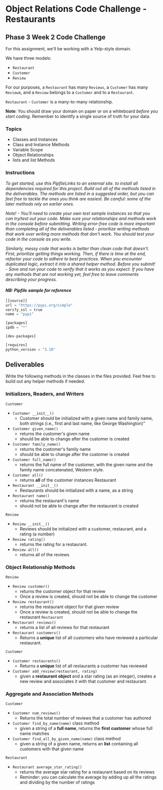 # Object Relations Code Challenge - Restaurants

## Phase 3 Week 2 Code Challenge

For this assignment, we'll be working with a Yelp-style domain.

We have three models:

- `Restaurant`
- `Customer`
- `Review`

For our purposes, a `Restaurant` has many `Reviews`, a `Customer` has many `Review`s, and a `Review` belongs to a `Customer` and to a `Restaurant`.

`Restaurant` - `Customer` is a many-to-many relationship.

**Note**: You should draw your domain on paper or on a whiteboard _before you start coding_. Remember to identify a single source of truth for your data.

### Topics

- Classes and Instances
- Class and Instance Methods
- Variable Scope
- Object Relationships
- lists and list Methods

### Instructions

*To get started, use this PipfileLinks to an external site. to install all dependencies required for this project.
Build out all of the methods listed in the deliverables. The methods are listed in a suggested order, but you can feel free to tackle the ones you think are easiest. Be careful: some of the later methods rely on earlier ones.*

*Note!  - You'll need to create your own test sample instances so that you can try/test out your code. Make sure your relationships and methods work in the console before submitting.
Writing error-free code is more important than completing all of the deliverables listed - prioritize writing methods that work over writing more methods that don't work. You should test your code in the console as you write.*

*Similarly, messy code that works is better than clean code that doesn't. First, prioritize getting things working. Then, if there is time at the end, refactor your code to adhere to best practices. When you encounter duplicated logic, extract it into a shared helper method.
Before you submit! - Save and run your code to verify that it works as you expect. If you have any methods that are not working yet, feel free to leave comments describing your progress.*

#### *NB: Pipfile sample for reference*

```python
[[source]]
url = "https://pypi.org/simple"
verify_ssl = true
name = "pypi"

[packages]
ipdb = "*"

[dev-packages]

[requires]
python_version = "3.10"

```

## Deliverables

Write the following methods in the classes in the files provided. Feel free to build out any helper methods if needed.

### Initializers, Readers, and Writers

`Customer`

- `Customer __init__()`
  - Customer should be initialized with a given name and family name, both strings (i.e., first and last name, like George Washington)"
- `Customer given_name()`
  - returns the customer's given name
  - should be able to change after the customer is created
- `Customer family_name()`
  - returns the customer's family name
  - should be able to change after the customer is created
- `Customer full_name()`
  - returns the full name of the customer, with the given name and the family name concatenated, Western style.
- `Customer all()`
  - returns **all** of the customer instances
Restaurant
- `Restaurant __init__()`
  - Restaurants should be initialized with a name, as a string
- `Restaurant name()`
  - returns the restaurant's name
  - should not be able to change after the restaurant is created

`Review`

- `Review __init__()`
  - Reviews should be initialized with a customer, restaurant, and a rating (a number)
- `Review rating()`
  - returns the rating for a restaurant.
- `Review all()`
  - returns all of the reviews

### Object Relationship Methods

`Review`

- `Review customer()`
  - returns the customer object for that review
  - Once a review is created, should not be able to change the customer
- `Review restaurant()`
  - returns the restaurant object for that given review
  - Once a review is created, should not be able to change the restaurant
`Restaurant`
- `Restaurant reviews()`
  - returns a list of all reviews for that restaurant
- `Restaurant customers()`
  - Returns a **unique** list of all customers who have reviewed a particular restaurant.

`Customer`

- `Customer restaurants()`
  - Returns a **unique** list of all restaurants a customer has reviewed
- `Customer add_review(restaurant, rating)`
  - given a **restaurant object** and a star rating (as an integer), creates a new review and associates it with that customer and restaurant.

### Aggregate and Association Methods

`Customer`

- `Customer num_reviews()`
  - Returns the total number of reviews that a customer has authored
- `Customer find_by_name(name)` class method
  - given a string of a **full name**, returns the **first customer** whose full name matches
- `Customer find_all_by_given_name(name)` class method
  - given a string of a given name, returns an **list** containing all customers with that given name

`Restaurant`

- `Restaurant average_star_rating()`
  - returns the average star rating for a restaurant based on its reviews
  - Reminder: you can calculate the average by adding up all the ratings and dividing by the number of ratings
